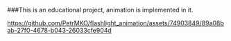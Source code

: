 ###This is an educational project, animation is implemented in it.

https://github.com/PetrMKO/flashlight_animation/assets/74903849/89a08bab-27f0-4678-b043-26033cfe904d
